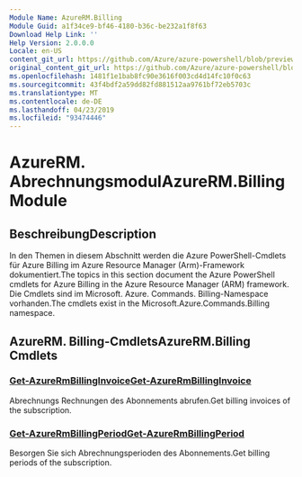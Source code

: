 ```yaml
---
Module Name: AzureRM.Billing
Module Guid: a1f34ce9-bf46-4180-b36c-be232a1f8f63
Download Help Link: ''
Help Version: 2.0.0.0
Locale: en-US
content_git_url: https://github.com/Azure/azure-powershell/blob/preview/src/ResourceManager/Billing/Commands.Billing/help/AzureRM.Billing.md
original_content_git_url: https://github.com/Azure/azure-powershell/blob/preview/src/ResourceManager/Billing/Commands.Billing/help/AzureRM.Billing.md
ms.openlocfilehash: 1481f1e1bab8fc90e3616f003cd4d14fc10f0c63
ms.sourcegitcommit: 43f4bdf2a59dd82fd881512aa9761bf72eb5703c
ms.translationtype: MT
ms.contentlocale: de-DE
ms.lasthandoff: 04/23/2019
ms.locfileid: "93474446"
---
```

# <span data-ttu-id="c6b5c-101">AzureRM. Abrechnungsmodul</span><span class="sxs-lookup"><span data-stu-id="c6b5c-101">AzureRM.Billing Module</span></span>
## <span data-ttu-id="c6b5c-102">Beschreibung</span><span class="sxs-lookup"><span data-stu-id="c6b5c-102">Description</span></span>
<span data-ttu-id="c6b5c-103">In den Themen in diesem Abschnitt werden die Azure PowerShell-Cmdlets für Azure Billing im Azure Resource Manager (Arm)-Framework dokumentiert.</span><span class="sxs-lookup"><span data-stu-id="c6b5c-103">The topics in this section document the Azure PowerShell cmdlets for Azure Billing in the Azure Resource Manager (ARM) framework.</span></span> <span data-ttu-id="c6b5c-104">Die Cmdlets sind im Microsoft. Azure. Commands. Billing-Namespace vorhanden.</span><span class="sxs-lookup"><span data-stu-id="c6b5c-104">The cmdlets exist in the Microsoft.Azure.Commands.Billing namespace.</span></span>

## <span data-ttu-id="c6b5c-105">AzureRM. Billing-Cmdlets</span><span class="sxs-lookup"><span data-stu-id="c6b5c-105">AzureRM.Billing Cmdlets</span></span>
### [<span data-ttu-id="c6b5c-106">Get-AzureRmBillingInvoice</span><span class="sxs-lookup"><span data-stu-id="c6b5c-106">Get-AzureRmBillingInvoice</span></span>](Get-AzureRmBillingInvoice.md)
<span data-ttu-id="c6b5c-107">Abrechnungs Rechnungen des Abonnements abrufen.</span><span class="sxs-lookup"><span data-stu-id="c6b5c-107">Get billing invoices of the subscription.</span></span>

### [<span data-ttu-id="c6b5c-108">Get-AzureRmBillingPeriod</span><span class="sxs-lookup"><span data-stu-id="c6b5c-108">Get-AzureRmBillingPeriod</span></span>](Get-AzureRmBillingPeriod.md)
<span data-ttu-id="c6b5c-109">Besorgen Sie sich Abrechnungsperioden des Abonnements.</span><span class="sxs-lookup"><span data-stu-id="c6b5c-109">Get billing periods of the subscription.</span></span>

